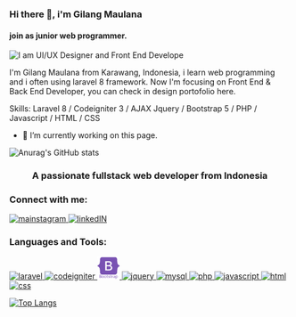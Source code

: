 ### Hi there 👋, i'm Gilang Maulana 
#### join as junior web programmer.
![I am UI/UX Designer and Front End Develope](https://thumbs.dreamstime.com/z/web-development-isometric-concept-d-developer-people-work-vector-illustration-cartoon-tiny-create-code-programming-language-202176891.jpg)

I'm Gilang Maulana from Karawang, Indonesia, i learn web programming and i often using laravel 8 framework.
Now I'm focusing on Front End & Back End Developer, you can check in design portofolio here.

Skills: Laravel 8 / Codeigniter 3 / AJAX Jquery / Bootstrap 5 / PHP / Javascript / HTML / CSS

- 🔭 I’m currently working on this page. 

![Anurag's GitHub stats](https://github-readme-stats.vercel.app/api?username=gilangmaulana1405&theme=dark&show_icons=true)

<h3 align="center">A passionate fullstack web developer from Indonesia</h3>

<h3 align="left">Connect with me:</h3>
<p align="left">
  <a href="https://https://www.instagram.com/gi.ul14/" target="_blank" rel="noreferrer"> <img src="https://www.vectorlogo.zone/logos/instagram/instagram-icon.svg" alt="mainstagram" width="40" height="40"/> </a> 
  <a href="https://www.linkedin.com/in/gilang-maulana-4857b5225/" target="_blank" rel="noreferrer"> <img src="https://www.vectorlogo.zone/logos/linkedin/linkedin-icon.svg" alt="linkedIN" width="40" height="40"/> </a> 
</p>

<h3 align="left">Languages and Tools:</h3>
<p align="left">  
  <a href="https://www.laravel.com/" target="_blank" rel="noreferrer"> <img src="https://www.vectorlogo.zone/logos/laravel/laravel-icon.svg" alt="laravel" width="40" height="40"/> </a> 
  <a href="www.codeigniter.com" target="_blank" rel="noreferrer"> <img src="https://raw.githubusercontent.com/detain/svg-logos/780f25886640cef088af994181646db2f6b1a3f8/svg/codeigniter.svg" alt="codeigniter" width="40" height="40"/> </a> 
  <a href="https://getbootstrap.com" target="_blank" rel="noreferrer"> <img src="https://raw.githubusercontent.com/devicons/devicon/master/icons/bootstrap/bootstrap-plain-wordmark.svg" alt="bootstrap" width="40" height="40"/> </a> 
  <a href="https://jquery.com" target="_blank" rel="noreferrer"> <img src="https://www.vectorlogo.zone/logos/jquery/jquery-vertical.svg" alt="jquery" width="40" height="40"/> </a> 
  <a href="https://www.mysql.com" target="_blank" rel="noreferrer"> <img src="https://www.vectorlogo.zone/logos/mysql/mysql-official.svg" alt="mysql" width="40" height="40"/> </a> 
  <a href="https://www.php.net" target="_blank" rel="noreferrer"> <img src="https://www.vectorlogo.zone/logos/php/php-icon.svg" alt="php" width="40" height="40"/> </a> 
  <a href="https://www.javascript.com" target="_blank" rel="noreferrer"> <img src="https://raw.githubusercontent.com/detain/svg-logos/780f25886640cef088af994181646db2f6b1a3f8/svg/javascript-1.svg" alt="javascript" width="40" height="40"/> </a> 
  <a href="#" target="_blank" rel="noreferrer"> <img src="https://www.vectorlogo.zone/logos/w3_html5/w3_html5-icon.svg" alt="html" width="40" height="40"/> </a> 
  <a href="#" target="_blank" rel="noreferrer"> <img src="https://www.vectorlogo.zone/logos/w3_css/w3_css-icon.svg" alt="css" width="40" height="40"/> </a> 
  
[![Top Langs](https://github-readme-stats.vercel.app/api/top-langs/?username=gilangmaulana1405&layout=compact)](https://github.com/anuraghazra/github-readme-stats)
